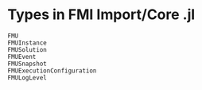 # Types in FMI Import/Core .jl 

```@docs
FMU
FMUInstance
FMUSolution
FMUEvent
FMUSnapshot
FMUExecutionConfiguration
FMULogLevel
```